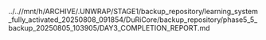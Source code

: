 ../..//mnt/h/ARCHIVE/.UNWRAP/STAGE1/backup_repository/learning_system_fully_activated_20250808_091854/DuRiCore/backup_repository/phase5_5_backup_20250805_103905/DAY3_COMPLETION_REPORT.md